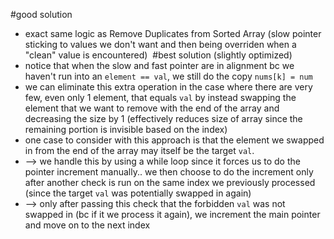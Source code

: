#good solution
* exact same logic as Remove Duplicates from Sorted Array (slow pointer sticking to values we don't want and then being overriden when a "clean" value is encountered)
​
#best solution (slightly optimized)
* notice that when the slow and fast pointer are in alignment bc we haven't run into an `element == val`, we still do the copy `nums[k] = num`
* we can eliminate this extra operation in the case where there are very few, even only 1 element, that equals `val` by instead swapping the element that we want to remove with the end of the array and decreasing the size by 1 (effectively reduces size of array since the remaining portion is invisible based on the index)
* one case to consider with this approach is that the element we swapped in from the end of the array may itself be the target `val`.
* --> we handle this by using a while loop since it forces us to do the pointer increment manually.. we then choose to do the increment only after another check is run on the same index we previously processed (since the target `val` was potentially swapped in again)
* --> only after passing this check that the forbidden `val` was not swapped in (bc if it we process it again), we increment the main pointer and move on to the next index
​